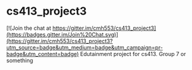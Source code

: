 # cs413_project3

[![Join the chat at https://gitter.im/cmh553/cs413_project3](https://badges.gitter.im/Join%20Chat.svg)](https://gitter.im/cmh553/cs413_project3?utm_source=badge&utm_medium=badge&utm_campaign=pr-badge&utm_content=badge)
Edutainment project for cs413. Group 7 or something
